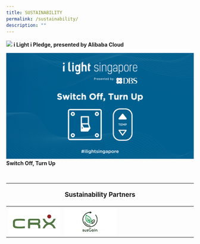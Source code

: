 ```yaml
---
title: SUSTAINABILITY
permalink: /sustainability/
description: ""
---
```

<p style="font-size:17px; line-height:40px">

[![](/images/Sustainability/compressed%20202301_iiight%20singapore%20(ilip%20banner%20-%201920px%20x%201080px)-min.jpg)](/sustainability/ilightipledge)
<b>i Light i Pledge, presented by Alibaba Cloud</b>


[![](/images/Sustainability/ilight%20switch%20off%20turn%20up%20(1)-03.png)](/sustainability/switch-off-turn-up)
	<b> Switch Off, Turn Up</b></p>

<br>
<table style="width:100%">
<thead><tr><th colspan="4"><p style="font-size: 17px; line-height: 20px"> Sustainability Partners</p></th>
	</tr></thead>
	<tbody>
		<tr>
			<td style="width:30%"><a target="_blank" href="https://www.climateresources.net"><img align="left" src="/images/About/Sponsor%20Acknowledgement/crx_resized%20web%20version.png"></a></td>
			<td style="width:30%"><a target="_blank" href="https:www.susGain.com"><img align="left" src="/images/About/Sponsor%20Acknowledgement/sus%20grain_resized%20web%20version.png"></a></td>
			<td style="width:40%"></td>
		</tr>
	</tbody>
</table><p></p>
